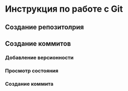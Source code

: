 # Инструкция по работе с Git

## Создание репозитолрия

## Создание коммитов

### Добавление версионности

### Просмотр состояния

### Создание коммита